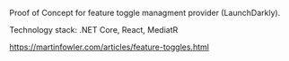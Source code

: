 Proof of Concept for feature toggle managment provider (LaunchDarkly).

Technology stack:
.NET Core,
React,
MediatR

https://martinfowler.com/articles/feature-toggles.html

